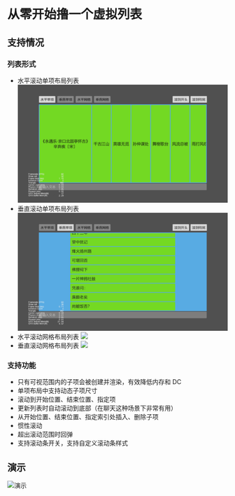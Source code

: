 # 从零开始撸一个虚拟列表

## 支持情况

### 列表形式

-   水平滚动单项布局列表
    ![](./screenshot/shlist.gif)
-   垂直滚动单项布局列表
    ![](./screenshot/svlist.gif)
-   水平滚动网格布局列表
    ![](./screenshot/ghlist.gif)
-   垂直滚动网格布局列表
    ![](./screenshot/gvlist.gif)

### 支持功能

-   只有可视范围内的子项会被创建并渲染，有效降低内存和 DC
-   单项布局中支持动态子项尺寸
-   滚动到开始位置、结束位置、指定项
-   更新列表时自动滚动到底部（在聊天这种场景下非常有用）
-   从开始位置、结束位置、指定索引处插入、删除子项
-   惯性滚动
-   超出滚动范围时回弹
-   支持滚动条开关，支持自定义滚动条样式

## 演示

![演示](./screenshot/demo.gif)